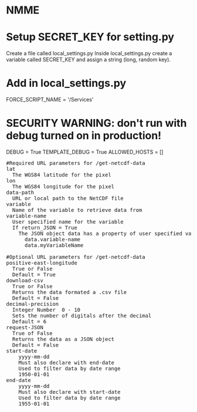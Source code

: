 # NMME

# Setup SECRET_KEY for setting.py
Create a file called local_settings.py
Inside local_settings.py create a variable called SECRET_KEY and assign a string (long, random key).

# Add in local_settings.py
FORCE_SCRIPT_NAME = '/Services'

# SECURITY WARNING: don't run with debug turned on in production!
DEBUG = True
TEMPLATE_DEBUG = True
ALLOWED_HOSTS = []

<pre>
#Required URL parameters for /get-netcdf-data
lat
  The WGS84 latitude for the pixel
lon
  The WGS84 longitude for the pixel
data-path
  URL or local path to the NetCDF file
variable
  Name of the variable to retrieve data from
variable-name
  User specified name for the variable
  If return_JSON = True 
    The JSON object data has a property of user specified variable name
      data.variable-name
      data.myVariableName

#Optional URL parameters for /get-netcdf-data
positive-east-longitude
  True or False
  Default = True
download-csv
  True or False
  Returns the data formated a .csv file
  Default = False
decimal-precision
  Integer Number  0 - 10
  Sets the number of digitals after the decimal
  Default = 6
request-JSON
  True of False
  Returns the data as a JSON object
  Default = False
start-date
    yyyy-mm-dd
    Must also declare with end-date
    Used to filter data by date range
    1950-01-01
end-date
    yyyy-mm-dd
    Must also declare with start-date
    Used to filter data by date range
    1955-01-01
</pre>